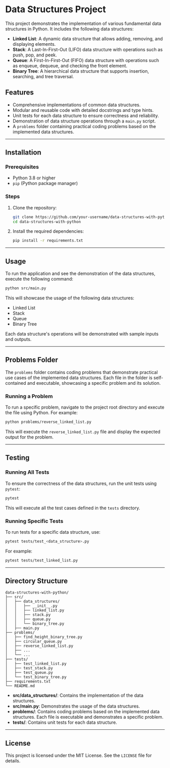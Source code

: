 # Data Structures Project

This project demonstrates the implementation of various fundamental data structures in Python. It includes the following data structures:

- **Linked List**: A dynamic data structure that allows adding, removing, and displaying elements.
- **Stack**: A Last-In-First-Out (LIFO) data structure with operations such as push, pop, and peek.
- **Queue**: A First-In-First-Out (FIFO) data structure with operations such as enqueue, dequeue, and checking the front element.
- **Binary Tree**: A hierarchical data structure that supports insertion, searching, and tree traversal.

## Features

- Comprehensive implementations of common data structures.
- Modular and reusable code with detailed docstrings and type hints.
- Unit tests for each data structure to ensure correctness and reliability.
- Demonstration of data structure operations through a `main.py` script.
- A `problems` folder containing practical coding problems based on the implemented data structures.

---

## Installation

### Prerequisites
- Python 3.8 or higher
- `pip` (Python package manager)

### Steps
1. Clone the repository:
   ```bash
   git clone https://github.com/your-username/data-structures-with-python.git
   cd data-structures-with-python
   ```

2. Install the required dependencies:
   ```bash
   pip install -r requirements.txt
   ```

---

## Usage

To run the application and see the demonstration of the data structures, execute the following command:

```bash
python src/main.py
```

This will showcase the usage of the following data structures:
- Linked List
- Stack
- Queue
- Binary Tree

Each data structure's operations will be demonstrated with sample inputs and outputs.

---

## Problems Folder

The `problems` folder contains coding problems that demonstrate practical use cases of the implemented data structures. Each file in the folder is self-contained and executable, showcasing a specific problem and its solution.

### Running a Problem
To run a specific problem, navigate to the project root directory and execute the file using Python. For example:

```bash
python problems/reverse_linked_list.py
```

This will execute the `reverse_linked_list.py` file and display the expected output for the problem.

---

## Testing

### Running All Tests
To ensure the correctness of the data structures, run the unit tests using `pytest`:

```bash
pytest
```

This will execute all the test cases defined in the `tests` directory.

### Running Specific Tests
To run tests for a specific data structure, use:
```bash
pytest tests/test_<data_structure>.py
```
For example:
```bash
pytest tests/test_linked_list.py
```

---

## Directory Structure

```
data-structures-with-python/
├── src/
│   ├── data_structures/
│   │   ├── __init__.py
│   │   ├── linked_list.py
│   │   ├── stack.py
│   │   ├── queue.py
│   │   └── binary_tree.py
│   ├── main.py
├── problems/
│   ├── find_height_binary_tree.py
│   ├── circular_queue.py
│   ├── reverse_linked_list.py
│   ├── ...
│   └── ...
├── tests/
│   ├── test_linked_list.py
│   ├── test_stack.py
│   ├── test_queue.py
│   └── test_binary_tree.py
├── requirements.txt
└── README.md
```

- **src/data_structures/**: Contains the implementation of the data structures.
- **src/main.py**: Demonstrates the usage of the data structures.
- **problems/**: Contains coding problems based on the implemented data structures. Each file is executable and demonstrates a specific problem.
- **tests/**: Contains unit tests for each data structure.

---

## License

This project is licensed under the MIT License. See the `LICENSE` file for details.